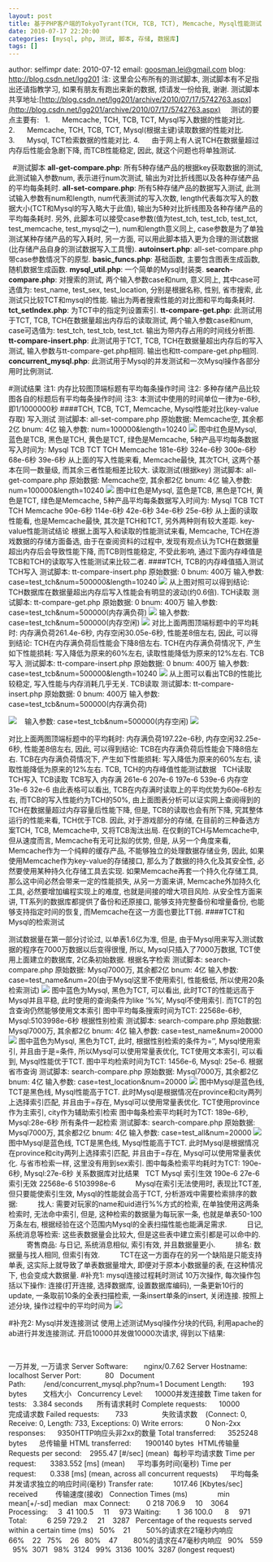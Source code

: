 ```yaml
---
layout: post
title: 基于PHP客户端的TokyoTyrant(TCH, TCB, TCT), Memcache, Mysql性能测试
date: 2010-07-17 22:20:00
categories: [mysql, php, 测试, 脚本, 存储, 数据库]
tags: []
---
```


author: selfimpr
date: 2010-07-12
email: goosman.lei@gmail.com
blog: http://blog.csdn.net/lgg201
注: 这里会公布所有的测试脚本, 测试脚本有不足指出还请指教学习, 如果有朋友有跑出来新的数据, 烦请发一份给我, 谢谢.
测试脚本共享地址:[http://blog.csdn.net/lgg201/archive/2010/07/17/5742763.aspx](http://blog.csdn.net/lgg201/archive/2010/07/17/5742763.aspx)
 
 
测试的要点主要有:
 
1.      Memcache, TCH, TCB, TCT, Mysql写入数据的性能对比.
2.      Memcache, TCH, TCB, TCT, Mysql(根据主键)读取数据的性能对比.
3.      Mysql, TCT检索数据的性能对比.
4.      由于网上有人说TCH在数据量超过内存后性能会急剧下降, 而TCB性能稳定, 因此, 就这个问题也将单独测试.
 

 
#测试脚本
**all-get-compare.php**: 所有5种存储产品的根据key获取数据的测试, 此测试输入参数num, 表示进行num次测试, 输出为对比折线图以及各种存储产品的平均每条耗时.
**all-set-compare.php**: 所有5种存储产品的数据写入测试, 此测试输入参数有num和length, num代表测试的写入次数, length代表每次写入的数据大小(TCT和Mysql的写入略大于此值), 输出为5种对比折线图及各种存储产品的平均每条耗时. 另外, 此脚本可以接受case参数(值为test_tch, test_tcb, test_tct,
test_memcache, test_mysql之一), num和length意义同上, case参数是为了单独测试某种存储产品的写入耗时, 另一方面, 可以用此脚本插入更为合理的测试数据(比存储产品自身的测试数据写入工具慢).
**autoinsert.php**: all-set-compare.php带case参数情况下的原型.
**basic_funcs.php**: 基础函数, 主要包含图表生成函数, 随机数据生成函数.
**mysql_util.php**: 一个简单的Mysql封装类.
**search-compare.php**: 对搜索的测试, 两个输入参数case和num, 意义同上, 其中case可选值为: test_name, test_sex, test_location, 分别是根据名称, 性别, 省市搜索, 此测试只比较TCT和mysql的性能. 输出为两者搜索性能的对比图和平均每条耗时.
**tct_setIndex.php**: 为TCT中的指定列设置索引.
**tt-compare-get.php**: 此测试用于TCT, TCB, TCH在数据量超出内存后的读取测试, 两个输入参数case和num, case可选值为: test_tch, test_tcb, test_tct. 输出为带内存占用的时间线分析图.
**tt-compare-insert.php**: 此测试用于TCT, TCB, TCH在数据量超出内存后的写入测试, 输入参数与tt-compare-get.php相同. 输出也和tt-compare-get.php相同.
**concurrent_mysql.php**: 此测试用于Mysql的并发测试和一次Mysql操作各部分用时比例测试.
 
 
 

#测试结果
注1: 内存比较图顶端标题有平均每条操作时间
注2: 多种存储产品比较图各自的标题后有平均每条操作时间
注3: 本测试中使用的时间单位一律为e-6秒, 即1/1000000秒
####TCH, TCB, TCT,
Memcache, Mysql性能对比(key-value存取)
写入测试
测试脚本: all-set-compare.php
原始数据: Memcache空, 其余都2亿
bnum: 4亿
输入参数: num=100000&length=10240
![](http://hi.csdn.net/attachment/201007/17/0_1279375962t33t.gif)
图中红色是Mysql, 蓝色是TCB, 黑色是TCH, 黄色是TCT, 绿色是Memcache, 5种产品平均每条数据写入时间为:
Mysql
TCB
TCT
TCH
Memcache
181e-6秒
324e-6秒
300e-6秒
68e-6秒
39e-6秒
从上面的写入性能来看, Memcache最快, 其次TCH, 这两个基本在同一数量级, 而其余三者性能相差比较大.
读取测试(根据key)
测试脚本: all-get-compare.php
原始数据: Memcache空, 其余都2亿
bnum: 4亿
输入参数: num=100000&length=10240
![](http://hi.csdn.net/attachment/201007/17/0_1279375977z6R7.gif)
图中红色是Mysql, 蓝色是TCB, 黑色是TCH, 黄色是TCT, 绿色是Memcache, 5种产品平均每条数据写入时间为:
Mysql
TCB
TCT
TCH
Memcache
90e-6秒
114e-6秒
42e-6秒
34e-6秒
25e-6秒
从上面的读取性能看, 也是Memcache最快, 其次是TCH和TCT, 另外两种则有较大差距.
key-value性能测试结论
根据上面写入和读取的性能测试来看, Memcache, TCH在游戏数据的存储方面备选, 由于在查阅资料的过程中, 发现有观点认为TCH在数据量超出内存后会导致性能下降, 而TCB则性能稳定, 不受此影响, 通过下面内存峰值是TCB和TCH的读取写入性能测试来比较二者.
####TCH, TCB的内存峰值插入测试
TCH写入
测试脚本: tt-compare-insert.php
原始数据: 0
bnum: 400万
输入参数: case=test_tch&num=500000&length=10240
![](http://hi.csdn.net/attachment/201007/17/0_12793760087PWy.gif)
从上图对照可以得到结论: TCH数据库在数据量超出内存后写入性能会有明显的波动(约0.6倍).
TCH读取
测试脚本: tt-compare-get.php
原始数据: 0
bnum: 400万
输入参数: case=test_tch&num=500000(内存满负荷)
![](http://hi.csdn.net/attachment/201007/17/0_1279376024TAr7.gif)
输入参数: case=test_tch&num=500000(内存空闲)
![](http://hi.csdn.net/attachment/201007/17/0_1279376041z2MW.gif)
对比上面两图顶端标题中的平均耗时: 内存满负荷261.4e-6秒, 内存空闲30.05e-6秒, 性能差8倍左右, 因此, 可以得到结论: TCH在内存满负荷后性能会下降8倍左右.
TCH在内存满负荷情况下, 产生如下性能损耗: 写入降低为原来的60%左右, 读取性能降低为原来的12%左右.
TCB写入
测试脚本: tt-compare-insert.php
原始数据: 0
bnum: 400万
输入参数: case=test_tcb&num=500000&length=10240
![](http://hi.csdn.net/attachment/201007/17/0_1279376056cX7V.gif)
从上图可以看出TCB的性能比较稳定, 写入性能与内存消耗几乎无关.
TCB读取
测试脚本: tt-compare-insert.php
原始数据: 0
bnum: 400万
输入参数: case=test_tcb&num=500000(内存满负荷)

![](http://hi.csdn.net/attachment/201007/17/0_1279376065R8Vr.gif)    输入参数: case=test_tcb&num=500000(内存空闲)
![](http://hi.csdn.net/attachment/201007/17/0_1279376108KCBB.gif)


对比上面两图顶端标题中的平均耗时: 内存满负荷197.22e-6秒, 内存空闲32.25e-6秒, 性能差8倍左右, 因此, 可以得到结论: TCB在内存满负荷后性能会下降8倍左右.
TCB在内存满负荷情况下, 产生如下性能损耗: 写入降低为原来的60%左右, 读取性能降低为原来的12%左右.
TCB,
TCH的内存峰值性能测试数据
 
TCH读取
TCH写入
TCB读取
TCB写入
内存满
261e-6
207e-6
197e-6
539e-6
内存空
31e-6
32e-6
由此表格可以看出, TCB在内存满时读取上的平均优势为60e-6秒左右, 而TCB的写入性能约为TCH的50%, 由上面图表分析可以证实网上查阅得到的TCH在数据量超过内存容量后性能下降, 但是, TCB的读取也会有所下降, 究其整体运行的性能来看, TCH优于TCB.
因此, 对于游戏部分的存储, 在目前的三种备选方案TCH, TCB, Memcache中, 又将TCB淘汰出局.
在仅剩的TCH与Memcache中, 但从速度而言, Memcache有无可比拟的优势, 但是, 从另一个角度来看, Memcache作为一个纯粹的缓存产品, 不能够独立的处理数据存储业务, 因此, 如果使用Memcache作为key-value的存储接口, 那么为了数据的持久化及其安全性, 必然要使用某种持久化存储工具去实现.
如果Memcache再套一个持久化存储工具, 那么这中间必然会带来一定的性能损失, 从另一方面来讲, Memcache外加持久化工具, 必然要增加编程实现上的难度, 也就是间接的增大项目风险.
从安全性方面来讲, TT系列的数据库都提供了备份和还原接口, 能够支持完整备份和增量备份, 也能够支持指定时间的恢复, 而Memcache在这一方面也要比TT弱.
####TCT和Mysql的检索测试


测试数据量在第一部分讨论过, 以单表1.6亿为准, 但是, 由于Mysql用来写入测试数据的程序在7000万数据以后变得很慢, 所以, Mysql只插入了7000万数据, TCT使用上面建立的数据库, 2亿条初始数据.
根据名字检索
测试脚本: search-compare.php
原始数据: Mysql7000万, 其余都2亿
bnum: 4亿
输入参数: case=test_name&num=20(由于Mysql这里不使用索引, 性能极低, 所以使用20条检索测试)
![](http://hi.csdn.net/attachment/201007/17/0_1279376152cvfC.gif)
图中蓝色为Mysql, 黑色为TCT, 可以看出, 此时TCT的性能远高于Mysql并且平稳, 此时使用的查询条件为like ‘%%’, Mysql不使用索引. 而TCT的包含查询仍然能够使用文本索引
图中平均每条搜索时间为TCT: 22568e-6秒, Mysql:5103998e-6秒
根据性别检索
测试脚本: search-compare.php
原始数据: Mysql7000万, 其余都2亿
bnum: 4亿
输入参数: case=test_name&num=20000
![](http://hi.csdn.net/attachment/201007/17/0_12793761646c6M.gif)
图中蓝色为Mysql, 黑色为TCT, 此时, 根据性别检索的条件为=’’, Mysql使用索引, 并且由于是=条件, 所以Mysql可以使用常量表优化, TCT使用文本索引, 可以看到, Mysql性能优于TCT.
图中平均检索时间为TCT: 1456e-6, Mysql: 25e-6.
根据省市查询
测试脚本: search-compare.php
原始数据: Mysql7000万, 其余都2亿
bnum: 4亿
输入参数: case=test_location&num=20000
![](http://hi.csdn.net/attachment/201007/17/0_1279376176hhae.gif)
图中Mysql是蓝色线, TCT是黑色线, Mysql性能高于TCT. 此时Mysql是根据情况在province和city两列上选择索引匹配, 并且由于=存在, Mysql可以使用常量表优化. TCT使用province作为主索引, city作为辅助索引检索
图中每条检索平均耗时为TCT: 189e-6秒, Mysql:28e-6秒
所有条件一起检索
测试脚本: search-compare.php
原始数据: Mysql7000万, 其余都2亿
bnum: 4亿
输入参数: case=test_all&num=20000
![](http://hi.csdn.net/attachment/201007/17/0_1279376188asjf.gif)
图中Mysql是蓝色线, TCT是黑色线, Mysql性能高于TCT. 此时Mysql是根据情况在province和city两列上选择索引匹配, 并且由于=存在, Mysql可以使用常量表优化. 与省市检索一样, 这里没有用到sex索引.
图中每条检索平均耗时为TCT: 190e-6秒, Mysql:27e-6秒
关系数据库对比结果
 
TCT
Mysql
索引生效
190e-6
27e-6
索引无效
22568e-6
5103998e-6
         Mysql在索引无法使用时, 表现比TCT差, 但只要能使索引生效, Mysql的性能就会高于TCT, 分析游戏中需要检索排序的数据:
         找人: 需要对玩家的name和uid进行%%方式的检索, 在单独使用这两条检索时, 无法命中索引, 但是, 这种检索的数据量为每玩家一条, 也就是单表50-100万条左右, 根据经验在这个范围内Mysql的全表扫描性能也能满足需求.
         日记, 系统消息等检索: 这些表数据量会比较大, 但是这些表中建立索引都是可以命中的.
         寄售商品: 与日记, 系统消息相似, 索引有效, 并且数据量更小.
         排名: 数据量与找人相同, 但索引有效.
         TCT在这一方面存在的另一个缺陷是只能支持单表, 这实际上就导致了单表数据量增大, 即便对于原本小数据量的表, 在这种情况下, 也会变成大数据量.
#补充1: mysql连接过程耗时测试
10万次操作, 每次操作包括以下操作: 连接(打开连接, 选择数据库, 设置数据库编码), 一条更新10行的update, 一条取前10条的全表扫描检索, 一条insert单条的insert, 关闭连接.
按照上述分块, 操作过程中的平均时间为
![](http://hi.csdn.net/attachment/201007/17/0_1279376267Pno1.gif)


#补充2: Mysql并发连接测试
使用上述测试Mysql操作分块的代码, 利用apache的ab进行并发连接测试. 开启10000并发做10000次请求, 得到以下结果:

 
<!--
 /* Font Definitions */
 @font-face
	{font-family:宋体;
	panose-1:2 1 6 0 3 1 1 1 1 1;
	mso-font-alt:SimSun;
	mso-font-charset:134;
	mso-generic-font-family:auto;
	mso-font-pitch:variable;
	mso-font-signature:3 135135232 16 0 262145 0;}
@font-face
	{font-family:"Cambria Math";
	panose-1:2 4 5 3 5 4 6 3 2 4;
	mso-font-charset:0;
	mso-generic-font-family:roman;
	mso-font-pitch:variable;
	mso-font-signature:-1610611985 1107304683 0 0 159 0;}
@font-face
	{font-family:Calibri;
	panose-1:2 15 5 2 2 2 4 3 2 4;
	mso-font-charset:0;
	mso-generic-font-family:swiss;
	mso-font-pitch:variable;
	mso-font-signature:-1610611985 1073750139 0 0 159 0;}
@font-face
	{font-family:"/@宋体";
	panose-1:2 1 6 0 3 1 1 1 1 1;
	mso-font-charset:134;
	mso-generic-font-family:auto;
	mso-font-pitch:variable;
	mso-font-signature:3 135135232 16 0 262145 0;}
 /* Style Definitions */
 p.MsoNormal, li.MsoNormal, div.MsoNormal
	{mso-style-unhide:no;
	mso-style-qformat:yes;
	mso-style-parent:"";
	margin-top:0cm;
	margin-right:0cm;
	margin-bottom:12.0pt;
	margin-left:0cm;
	text-indent:17.85pt;
	line-height:200%;
	mso-pagination:widow-orphan;
	font-size:11.0pt;
	font-family:"Calibri","sans-serif";
	mso-ascii-font-family:Calibri;
	mso-ascii-theme-font:minor-latin;
	mso-fareast-font-family:宋体;
	mso-fareast-theme-font:minor-fareast;
	mso-hansi-font-family:Calibri;
	mso-hansi-theme-font:minor-latin;
	mso-bidi-font-family:"Times New Roman";
	mso-bidi-theme-font:minor-bidi;
	mso-fareast-language:EN-US;
	mso-bidi-language:EN-US;}
p.MsoNoSpacing, li.MsoNoSpacing, div.MsoNoSpacing
	{mso-style-priority:1;
	mso-style-unhide:no;
	mso-style-qformat:yes;
	margin:0cm;
	margin-bottom:.0001pt;
	mso-pagination:widow-orphan;
	font-size:11.0pt;
	font-family:"Calibri","sans-serif";
	mso-ascii-font-family:Calibri;
	mso-ascii-theme-font:minor-latin;
	mso-fareast-font-family:宋体;
	mso-fareast-theme-font:minor-fareast;
	mso-hansi-font-family:Calibri;
	mso-hansi-theme-font:minor-latin;
	mso-bidi-font-family:"Times New Roman";
	mso-bidi-theme-font:minor-bidi;
	mso-fareast-language:EN-US;
	mso-bidi-language:EN-US;}
.MsoChpDefault
	{mso-style-type:export-only;
	mso-default-props:yes;
	font-size:11.0pt;
	mso-ansi-font-size:11.0pt;
	mso-bidi-font-family:"Times New Roman";
	mso-bidi-theme-font:minor-bidi;
	mso-font-kerning:0pt;
	mso-fareast-language:EN-US;
	mso-bidi-language:EN-US;}
.MsoPapDefault
	{mso-style-type:export-only;
	margin-bottom:12.0pt;
	text-indent:17.85pt;
	line-height:200%;}
 /* Page Definitions */
 @page
	{mso-page-border-surround-header:no;
	mso-page-border-surround-footer:no;}
@page WordSection1
	{size:612.0pt 792.0pt;
	margin:72.0pt 90.0pt 72.0pt 90.0pt;
	mso-header-margin:36.0pt;
	mso-footer-margin:36.0pt;
	mso-paper-source:0;}
div.WordSection1
	{page:WordSection1;}
-->
一万并发, 一万请求
Server
Software:        nginx/0.7.62
Server
Hostname:        localhost
Server
Port:            80
 
Document
Path:         /end/concurrent_mysql.php?num=1
Document
Length:        193 bytes        文档大小
 
Concurrency
Level:      10000并发连接数
Time
taken for tests:   3.384 seconds       所有请求耗时
Complete
requests:      10000         完成请求数
Failed
requests:        733                 失败请求数
   (Connect: 0, Receive: 0, Length: 733,
Exceptions: 0)
Write
errors:           0
Non-2xx
responses:      9350HTTP响应头非2xx的数量
Total
transferred:      3525248 bytes      总传输量
HTML
transferred:       1900140 bytes  HTML传输量
Requests
per second:    2955.47 [#/sec] (mean)  每秒平均请求数
Time
per request:       3383.552 [ms] (mean)      平均事务时间(毫秒)
Time
per request:       0.338 [ms] (mean,
across all concurrent requests)      平均每条并发请求独立的响应时间(毫秒)
Transfer
rate:          1017.46 [Kbytes/sec]
received         传输速度(接收)
 
Connection
Times (ms)
              min  mean[+/-sd] median   max
Connect:        0 218 706.9     10    3064
Processing:     3  41 100.5     11     973
Waiting:        1  36 100.0      8     971
Total:          6 259 729.2     21    3287
 
Percentage
of the requests served within a certain time (ms)
  50%    21        50%的请求在21毫秒内响应
  66%    22
  75%    26
  80%    47        80%的请求在47毫秒内响应
  90%   559
  95%  3071
  98%  3124
  99%  3136
 100%  3287 (longest request)
 
